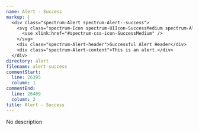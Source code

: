 ```yaml
---
name: Alert - Success
markup: |
  <div class="spectrum-Alert spectrum-Alert--success">
    <svg class="spectrum-Icon spectrum-UIIcon-SuccessMedium spectrum-Alert-icon" focusable="false" aria-hidden="true">
      <use xlink:href="#spectrum-css-icon-SuccessMedium" />
    </svg>
    <div class="spectrum-Alert-header">Successful Alert Header</div>
    <div class="spectrum-Alert-content">This is an alert.</div>
  </div>
directory: alert
filename: alert-success
commentStart:
  line: 26395
  column: 1
commentEnd:
  line: 26409
  column: 2
title: Alert - Success
---
```

No description